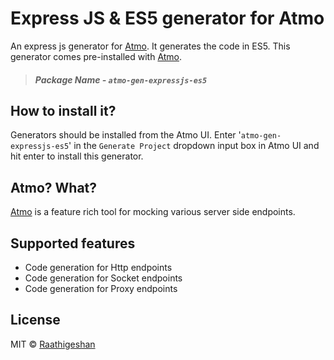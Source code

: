 # Express JS & ES5 generator for Atmo
An express js generator for [Atmo](https://github.com/Raathigesh/Atmo). It generates the code in ES5. This generator comes pre-installed with [Atmo](https://github.com/Raathigesh/Atmo).

> ##### Package Name - **`atmo-gen-expressjs-es5`**

## How to install it?
Generators should be installed from the Atmo UI. Enter '`atmo-gen-expressjs-es5`' in the `Generate Project` dropdown input box in Atmo UI and hit enter to install this generator.

## Atmo? What?
[Atmo](https://github.com/Raathigesh/Atmo) is a feature rich tool for mocking various server side endpoints. 

## Supported features
- Code generation for Http endpoints
- Code generation for Socket endpoints
- Code generation for Proxy endpoints

## License
MIT © [Raathigeshan](https://twitter.com/Raathigeshan)
